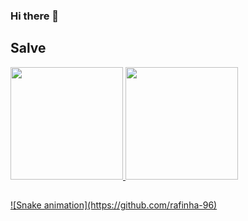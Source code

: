### Hi there 👋


## Salve 
 <div>
  <a href="https://github.com/rafinha-96">
  <img height="180em" src="https://github-readme-stats.vercel.app/api?username=rafinha-96&show_icons=true&theme=dracula&include_all_commits=true&count_private=true"/>
  <img height="180em" src="https://github-readme-stats.vercel.app/api/top-langs/?username=rafinha-96&layout=compact&langs_count=7&theme=dracula"/>
</div>
  
  ##
 
<div> 
  ![Snake animation](https://github.com/rafinha-96)
 
</div>
